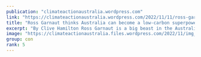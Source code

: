```yaml
---
publication: "climateactionaustralia.wordpress.com"
link: "https://climateactionaustralia.wordpress.com/2022/11/11/ross-garnaut-thinks-australia-can-become-a-low-carbon-superpower-clive-hamilton-is-not-convinced-climatecrisis-cop27-brightgreenlies-limitstogrowth/"
title: "Ross Garnaut thinks Australia can become a low-carbon superpower; Clive Hamilton is not convinced #ClimateCrisis #COP27 #BrightGreenLies #LimitsToGrowth"
excerpt: "By Clive Hamilton Ross Garnaut is a big beast in the Australian climate policy world, and a Labor favourite since his days as economic adviser to Bob Hawke. His 2008 Climate Change Review shifted t…"
image: "https://climateactionaustralia.files.wordpress.com/2022/11/img_1969.jpg"
group: con
rank: 5
---
```

